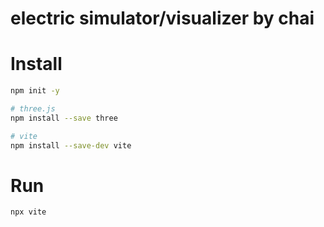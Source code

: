 # electric simulator/visualizer by chai

# Install
```bash 
npm init -y
```

```bash
# three.js
npm install --save three

# vite
npm install --save-dev vite
```

# Run
```bash
npx vite
```